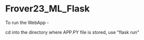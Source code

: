 # Frover23_ML_Flask
 
 To run the WebApp - 
 
 cd into the directory where APP.PY file is stored,
 use "flask run" 

